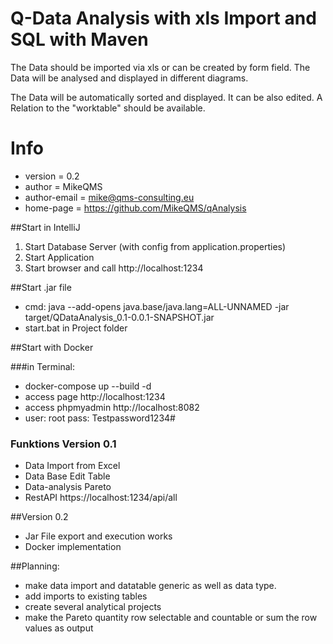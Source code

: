# Q-Data Analysis with xls Import and SQL with Maven

The Data should be imported via xls or can be created by form field. 
The Data will be analysed and displayed in different diagrams.

The Data will be automatically sorted and displayed. It can be also edited. 
A Relation to the "worktable" should be available. 

# Info
* version = 0.2
* author = MikeQMS
* author-email = mike@qms-consulting.eu
* home-page = https://github.com/MikeQMS/qAnalysis



##Start in IntelliJ
1. Start Database Server (with config from application.properties)
2. Start Application
3. Start browser and call http://localhost:1234


##Start .jar file
* cmd: java --add-opens java.base/java.lang=ALL-UNNAMED -jar target/QDataAnalysis_0.1-0.0.1-SNAPSHOT.jar
* start.bat in Project folder


##Start with Docker

###in Terminal:
* docker-compose up --build -d
* access page http://localhost:1234
* access phpmyadmin http://localhost:8082
* user: root pass: Testpassword1234#

### Funktions Version 0.1
* Data Import from Excel
* Data Base Edit Table
* Data-analysis Pareto
* RestAPI https://localhost:1234/api/all

##Version 0.2
* Jar File export and execution works
* Docker implementation


##Planning:
* make data import and datatable generic as well as data type. 
* add imports to existing tables
* create several analytical projects
* make the Pareto quantity row selectable and countable or sum the row values as output